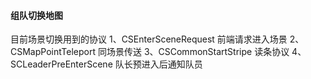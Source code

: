 #### 组队切换地图

目前场景切换用到的协议
1、CSEnterSceneRequest 前端请求进入场景
2、CSMapPointTeleport 同场景传送
3、CSCommonStartStripe 读条协议
4、SCLeaderPreEnterScene 队长预进入后通知队员



